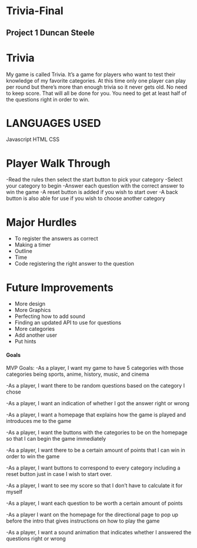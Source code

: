 # Trivia-Final

## Project 1 Duncan Steele 


# Trivia 
My game is called Trivia. It’s a game for players who want to test their knowledge of my favorite categories. At this time only one player can play per round but there’s more than enough trivia so it never gets old. No need to keep score. That will all be done for you. You need to get at least half of the questions right in order to win. 


# LANGUAGES USED 
Javascript
HTML
CSS

# Player Walk Through
-Read the rules then select the start button to pick your category 
-Select your category to begin 
-Answer each question with the correct answer to win the game
-A reset button is added if you wish to start over
-A back button is also able for use if you wish to choose another category

# Major Hurdles 
- To register the answers as correct
- Making a timer 
- Outline
- Time 
- Code registering the right answer to the question

# Future Improvements 
- More design 
- More Graphics
- Perfecting how to add sound 
- Finding an updated API to use for questions 
- More categories 
- Add another user 
- Put hints 

#### Goals

MVP Goals:
-As a player, I want my game to have 5 categories with those categories being sports, anime, history, music, and cinema

-As a player, I want there to be random questions based on the category I chose

-As a player, I want an indication of whether I got the answer right or wrong

-As a player, I want a homepage that explains how the game is played and introduces me to the game

-As a player, I want the buttons with the categories to be on the homepage so that I can begin the game immediately

-As a player, I want there to be a certain amount of points that I can win in order to win the game

-As a player, I want buttons to correspond to every category including a reset button just in case I wish to start over.

-As a player, I want to see my score so that I don’t have to calculate it for myself

-As a player, I want each question to be worth a certain amount of points

-As a player I want on the homepage for the directional page to pop up before the intro that gives instructions on how to play the game

-As a player, I want a sound animation that indicates whether I answered the questions right or wrong
